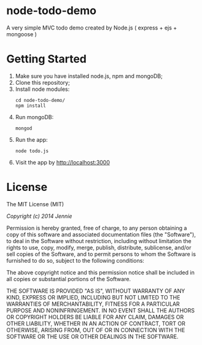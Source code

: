 node-todo-demo
==============

A very simple MVC todo demo created by Node.js ( express + ejs + mongoose )

Getting Started
==============
1. Make sure you have installed node.js, npm and mongoDB;
2. Clone this repository;
3. Install node modules:    
   ```
   cd node-todo-demo/
   npm install
   ```
3. Run mongoDB:    
   ```
   mongod
   ```
4. Run the app:    
   ```
   node todo.js
   ```
5. Visit the app by [http://localhost:3000](http://localhost:3000)


License
==============
The MIT License (MIT)

<i>Copyright (c) 2014 Jennie</i>

Permission is hereby granted, free of charge, to any person obtaining a copy of this software and associated documentation files (the "Software"), to deal in the Software without restriction, including without limitation the rights to use, copy, modify, merge, publish, distribute, sublicense, and/or sell copies of the Software, and to permit persons to whom the Software is furnished to do so, subject to the following conditions:

The above copyright notice and this permission notice shall be included in all copies or substantial portions of the Software.

THE SOFTWARE IS PROVIDED "AS IS", WITHOUT WARRANTY OF ANY KIND, EXPRESS OR IMPLIED, INCLUDING BUT NOT LIMITED TO THE WARRANTIES OF MERCHANTABILITY, FITNESS FOR A PARTICULAR PURPOSE AND NONINFRINGEMENT. IN NO EVENT SHALL THE AUTHORS OR COPYRIGHT HOLDERS BE LIABLE FOR ANY CLAIM, DAMAGES OR OTHER LIABILITY, WHETHER IN AN ACTION OF CONTRACT, TORT OR OTHERWISE, ARISING FROM, OUT OF OR IN CONNECTION WITH THE SOFTWARE OR THE USE OR OTHER DEALINGS IN THE SOFTWARE.
